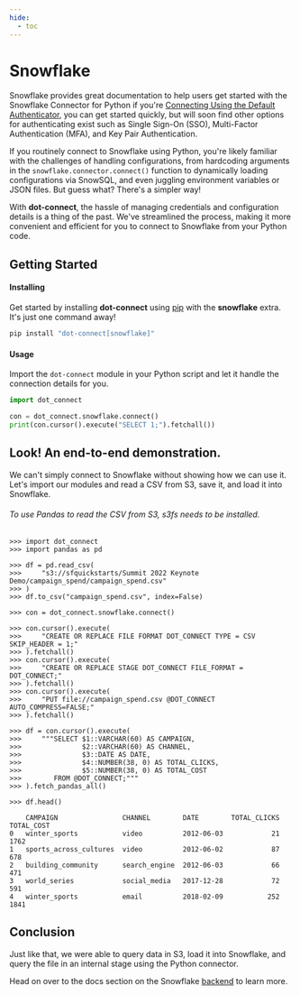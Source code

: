 ```yaml
---
hide:
  - toc
---
```


# Snowflake
Snowflake provides great documentation to help users get started with the Snowflake
Connector for Python if you're
[Connecting Using the Default Authenticator](https://docs.snowflake.com/en/developer-guide/python-connector/python-connector-example#connecting-using-the-default-authenticator),
you can get started quickly, but will soon find other options for authenticating
exist such as Single Sign-On (SSO), Multi-Factor Authentication (MFA),
and Key Pair Authentication.

If you routinely connect to Snowflake using Python, you're likely familiar with the
challenges of handling configurations, from hardcoding arguments in the
`snowflake.connector.connect()` function to dynamically loading configurations via
SnowSQL, and even juggling environment variables or JSON files. But guess what? There's
a simpler way!

With **dot-connect**, the hassle of managing credentials and configuration details is a
thing of the past. We've streamlined the process, making it more convenient and
efficient for you to connect to Snowflake from your Python code.

## Getting Started
#### Installing
Get started by installing **dot-connect** using
[pip](https://pypi.org/project/dot-connect) with the **snowflake** extra. It's just
one command away!

```bash
pip install "dot-connect[snowflake]"
```

#### Usage
Import the `dot-connect` module in your Python script and let it handle the connection
details for you.

```python
import dot_connect

con = dot_connect.snowflake.connect()
print(con.cursor().execute("SELECT 1;").fetchall())
```

## Look! An end-to-end demonstration.
We can't simply connect to Snowflake without showing how we can use it. Let's import
our modules and read a CSV from S3, save it, and load it into Snowflake.

###### To use Pandas to read the CSV from S3, s3fs needs to be installed.

```
>>> import dot_connect
>>> import pandas as pd

>>> df = pd.read_csv(
>>>     "s3://sfquickstarts/Summit 2022 Keynote Demo/campaign_spend/campaign_spend.csv"
>>> )
>>> df.to_csv("campaign_spend.csv", index=False)

>>> con = dot_connect.snowflake.connect()

>>> con.cursor().execute(
>>>     "CREATE OR REPLACE FILE FORMAT DOT_CONNECT TYPE = CSV SKIP_HEADER = 1;"
>>> ).fetchall()
>>> con.cursor().execute(
>>>     "CREATE OR REPLACE STAGE DOT_CONNECT FILE_FORMAT = DOT_CONNECT;"
>>> ).fetchall()
>>> con.cursor().execute(
>>>     "PUT file://campaign_spend.csv @DOT_CONNECT AUTO_COMPRESS=FALSE;"
>>> ).fetchall()

>>> df = con.cursor().execute(
>>>     """SELECT $1::VARCHAR(60) AS CAMPAIGN,
>>>               $2::VARCHAR(60) AS CHANNEL,
>>>               $3::DATE AS DATE,
>>>               $4::NUMBER(38, 0) AS TOTAL_CLICKS,
>>>               $5::NUMBER(38, 0) AS TOTAL_COST
>>>        FROM @DOT_CONNECT;"""
>>> ).fetch_pandas_all()

>>> df.head()

    CAMPAIGN                CHANNEL        DATE        TOTAL_CLICKS  TOTAL_COST
0   winter_sports           video          2012-06-03            21        1762
1   sports_across_cultures  video          2012-06-02            87         678
2   building_community      search_engine  2012-06-03            66         471
3   world_series            social_media   2017-12-28            72         591
4   winter_sports           email          2018-02-09           252        1841
```

## Conclusion
Just like that, we were able to query data in S3, load it into Snowflake, and query the
file in an internal stage using the Python connector.

Head on over to the docs section on the Snowflake [backend](../backends/snowflake.md)
to learn more.
